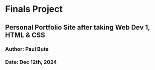 # Finals Project
## Personal Portfolio Site after taking Web Dev 1, HTML & CSS
### Author: Paul Bute
### Date: Dec 12th, 2024